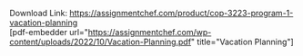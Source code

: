 Download Link: https://assignmentchef.com/product/cop-3223-program-1-vacation-planning
<br>
[pdf-embedder url="https://assignmentchef.com/wp-content/uploads/2022/10/Vacation-Planning.pdf" title="Vacation Planning"]